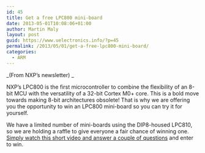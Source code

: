 ```yaml
---
id: 45
title: Get a free LPC800 mini-board
date: 2013-05-01T10:08:06+01:00
author: Martin Maly
layout: post
guid: https://www.uelectronics.info/?p=45
permalink: /2013/05/01/get-a-free-lpc800-mini-board/
categories:
  - ARM
---
```

_(From NXP&#8217;s newsletter) _

NXP’s LPC800 is the first microcontroller to combine the flexibility of an 8-bit MCU with the versatility of a 32-bit Cortex M0+ core. This is a bold move towards making 8-bit architectures obsolete! That is why we are offering you the opportunity to win an LPC800 mini-board so you can try it for yourself.

We have a limited number of mini-boards using the DIP8-housed LPC810, so we are holding a raffle to give everyone a fair chance of winning one. [Simply watch this short video and answer a couple of questions](https://www.nxp.com/campaigns/lpc800-go/raffle?cid=integrated_initialinvite-mail_email-03_04_13&elq=222520c570114964bf6bdb2403bba4c8) and enter to win.